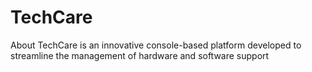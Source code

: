 # TechCare
About TechCare is an innovative console-based platform developed to streamline the management of hardware and software support
